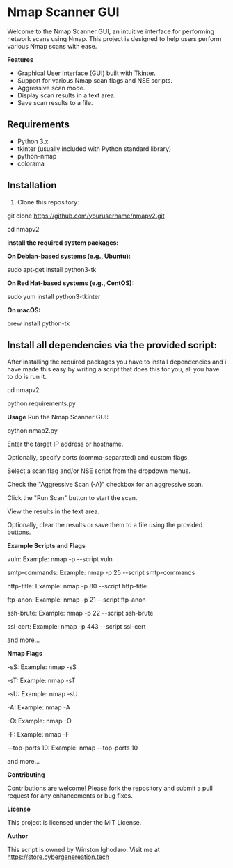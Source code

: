  # Nmap Scanner GUI

Welcome to the Nmap Scanner GUI, an intuitive interface for performing network scans using Nmap. This project is designed to help users perform various Nmap scans with ease.

**Features**

- Graphical User Interface (GUI) built with Tkinter.
- Support for various Nmap scan flags and NSE scripts.
- Aggressive scan mode.
- Display scan results in a text area.
- Save scan results to a file.

## Requirements

- Python 3.x
- tkinter (usually included with Python standard library)
- python-nmap
- colorama

## Installation

1. Clone this repository:

git clone https://github.com/yourusername/nmapv2.git

cd nmapv2


**install the required system packages:**

**On Debian-based systems (e.g., Ubuntu):**

sudo apt-get install python3-tk


**On Red Hat-based systems (e.g., CentOS):**

sudo yum install python3-tkinter


**On macOS:**

brew install python-tk


## Install all dependencies via the provided script:

After installing the required packages you have to install dependencies and i have made this easy by writing a script that does this for you, all you have to do is run it.

cd nmapv2

python requirements.py



**Usage**
Run the Nmap Scanner GUI:

python nmap2.py

Enter the target IP address or hostname.

Optionally, specify ports (comma-separated) and custom flags.

Select a scan flag and/or NSE script from the dropdown menus.

Check the "Aggressive Scan (-A)" checkbox for an aggressive scan.

Click the "Run Scan" button to start the scan.

View the results in the text area.

Optionally, clear the results or save them to a file using the provided buttons.




**Example Scripts and Flags**

vuln: Example: nmap <target> -p <port> --script vuln

smtp-commands: Example: nmap <target> -p 25 --script smtp-commands

http-title: Example: nmap <target> -p 80 --script http-title

ftp-anon: Example: nmap <target> -p 21 --script ftp-anon

ssh-brute: Example: nmap <target> -p 22 --script ssh-brute

ssl-cert: Example: nmap <target> -p 443 --script ssl-cert

and more...



**Nmap Flags** 

-sS: Example: nmap <target> -sS

-sT: Example: nmap <target> -sT

-sU: Example: nmap <target> -sU

-A: Example: nmap <target> -A

-O: Example: nmap <target> -O

-F: Example: nmap <target> -F

--top-ports 10: Example: nmap <target> --top-ports 10

and more...

**Contributing**

Contributions are welcome! Please fork the repository and submit a pull request for any enhancements or bug fixes.

**License**

This project is licensed under the MIT License.

**Author** 

This script is owned by Winston Ighodaro. Visit me at https://store.cybergenereation.tech
